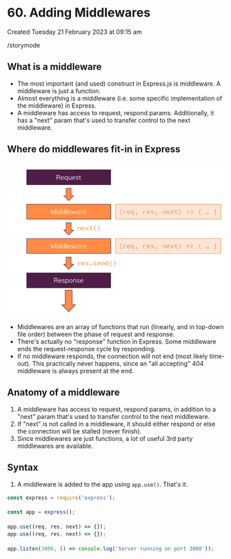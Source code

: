 # 60. Adding Middlewares
Created Tuesday 21 February 2023 at 09:15 am

/storymode

## What is a middleware
- The most important (and used) construct in Express.js is middleware. A middleware is just a function.
- Almost everything is a middleware (i.e. some specific implementation of the middleware) in Express.
- A middleware has access to request, respond params. Additionally, it has a "next" param that's used to transfer control to the next middleware.


## Where do middlewares fit-in in Express
![](../../../../assets/Pasted%20image%2020230221091754.png)
- Middlewares are an array of functions that run (linearly, and in top-down file order) between the phase of request and response.
- There's actually no "response" function in Express. Some middleware ends the request-response cycle by responding. 
- If no middleware responds, the connection will not end (most likely time-out). This practically never happens, since an "all accepting" 404 middleware is always present at the end.

## Anatomy of a middleware
1. A middleware has access to request, respond params, in addition to a "next" param that's used to transfer control to the next middleware.
2. If "next" is not called in a middleware, it should either respond or else the connection will be stalled (never finish).
3. Since middlewares are just functions, a lot of useful 3rd party middlewares are available.


## Syntax
1. A middleware is added to the app using `app.use()`. That's it.
```js
const express = require('express');

const app = express();

app.use((req, res, next) => {});
app.use((req, res, next) => {});

app.listen(3000, () => console.log('Server running on port 3000'));
```